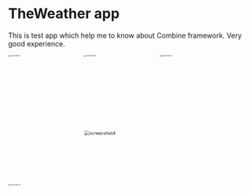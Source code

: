# TheWeather app

This is test app which help me to know about Combine framework. Very good experience.

<img src="./screenshots/screenshot1.jpg" alt="screenshot1" style="zoom: 25%;" height="600" />
<img src="./screenshots/screenshot2.jpg" alt="screenshot2" style="zoom: 25%;" height="600" />
<img src="./screenshots/screenshot3.jpg" alt="screenshot3" style="zoom: 25%;" height="600" />
<img src="./screenshots/screenshot4.jpg" alt="screenshot4" style="zoom: 25%;" height="600" />
<img src="./screenshots/logo.png" alt="screenshot4" style="zoom: 65%;" height="400" />
